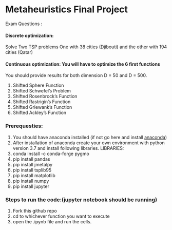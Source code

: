 # Metaheuristics Final Project
Exam Questions : 
#### Discrete optimization: 
Solve Two TSP problems One with 38 cities (Djibouti) and the other with 194 cities (Qatar) 

#### Continuous optimization: You will have to optimize the 6 first functions 
You should provide results for both dimension D = 50 and D = 500. 
1. Shifted Sphere Function 
2. Shifted Schwefel’s Problem 
3. Shifted Rosenbrock’s Function
4. Shifted Rastrigin’s Function
5. Shifted Griewank’s Function
6. Shifted Ackley’s Function

### Prerequesties:
1. You should have anaconda installed (if not go here and install [anaconda](https://www.anaconda.com/products/individual))
2. After installation of anaconda create your own environment with python version 3.7 and install following libraries.
  LIBRARIES:
  1. conda install -c conda-forge pygmo
  2. pip install pandas
  3. pip install jmetalpy
  4. pip install tsplib95
  5. pip install matplotlib
  6. pip install numpy
  7. pip install jupyter

### Steps to run the code:(jupyter notebook should be running)
1. Fork this github repo
2. cd to whichever function you want to execute
3. open the .ipynb file and run the cells.
